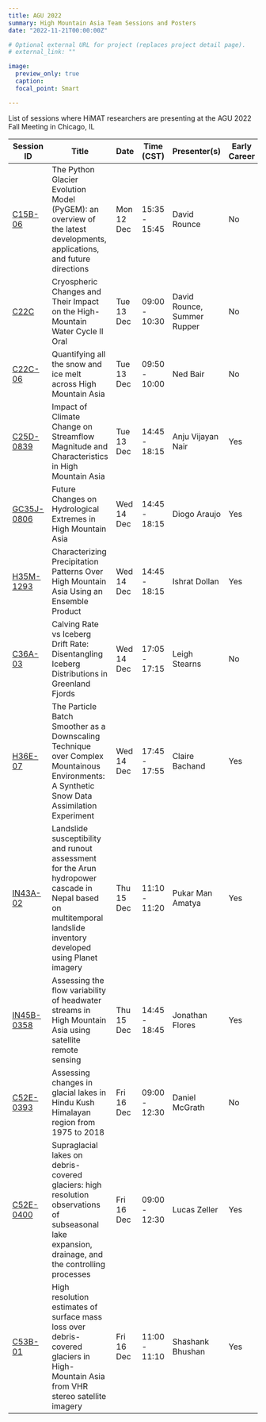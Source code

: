 ```yaml
---
title: AGU 2022
summary: High Mountain Asia Team Sessions and Posters
date: "2022-11-21T00:00:00Z"

# Optional external URL for project (replaces project detail page).
# external_link: ""

image:
  preview_only: true
  caption: 
  focal_point: Smart

---
```


List of sessions where HiMAT researchers are presenting at the AGU 2022 Fall Meeting in Chicago, IL

| Session ID | Title | Date | Time (CST) | Presenter(s) | Early Career|
| ---------- | ----- | ---- | ---------- | ------------ | ----------- |
| [C15B-06](https://agu.confex.com/agu/fm22/meetingapp.cgi/Paper/1098369) | The Python Glacier Evolution Model (PyGEM): an overview of the latest developments, applications, and future directions | Mon 12 Dec | 15:35 - 15:45| David Rounce | No |
| [C22C](https://agu.confex.com/agu/fm22/meetingapp.cgi/Session/175381) | Cryospheric Changes and Their Impact on the High-Mountain Water Cycle II Oral | Tue 13 Dec | 09:00 - 10:30 | David Rounce, Summer Rupper | No |
| [C22C-06](https://agu.confex.com/agu/fm22/meetingapp.cgi/Paper/1059250) | Quantifying all the snow and ice melt across High Mountain Asia | Tue 13 Dec | 09:50 - 10:00 | Ned Bair | No |
| [C25D-0839](https://agu.confex.com/agu/fm22/meetingapp.cgi/Paper/1160611) | Impact of Climate Change on Streamflow Magnitude and Characteristics in High Mountain Asia | Tue 13 Dec | 14:45 - 18:15 | Anju Vijayan Nair | Yes |
| [GC35J-0806](https://agu.confex.com/agu/fm22/meetingapp.cgi/Paper/1178906) | Future Changes on Hydrological Extremes in High Mountain Asia | Wed 14 Dec | 14:45 - 18:15 | Diogo Araujo | Yes |
| [H35M-1293](https://agu.confex.com/agu/fm22/meetingapp.cgi/Paper/1099113) | Characterizing Precipitation Patterns Over High Mountain Asia Using an Ensemble Product | Wed 14 Dec | 14:45 - 18:15 | Ishrat Dollan | Yes |
| [C36A-03](https://agu.confex.com/agu/fm22/meetingapp.cgi/Paper/1194343) | Calving Rate vs Iceberg Drift Rate: Disentangling Iceberg Distributions in Greenland Fjords | Wed 14 Dec | 17:05 - 17:15 | Leigh Stearns | No |
| [H36E-07](https://agu.confex.com/agu/fm22/meetingapp.cgi/Paper/1101103) | The Particle Batch Smoother as a Downscaling Technique over Complex Mountainous Environments: A Synthetic Snow Data Assimilation Experiment | Wed 14 Dec | 17:45 - 17:55 | Claire Bachand | Yes |
| [IN43A-02](https://agu.confex.com/agu/fm22/meetingapp.cgi/Paper/1087978) | Landslide susceptibility and runout assessment for the Arun hydropower cascade in Nepal based on multitemporal landslide inventory developed using Planet imagery | Thu 15 Dec | 11:10 - 11:20 | Pukar Man Amatya | Yes |
| [IN45B-0358](https://agu.confex.com/agu/fm22/meetingapp.cgi/Paper/1130276) | Assessing the flow variability of headwater streams in High Mountain Asia using satellite remote sensing | Thu 15 Dec | 14:45 - 18:45 | Jonathan Flores | Yes |
| [C52E-0393](https://agu.confex.com/agu/fm22/meetingapp.cgi/Paper/1083682) | Assessing changes in glacial lakes in Hindu Kush Himalayan region from 1975 to 2018 | Fri 16 Dec | 09:00 - 12:30 | Daniel McGrath | No |
| [C52E-0400](https://agu.confex.com/agu/fm22/meetingapp.cgi/Paper/1137683) | Supraglacial lakes on debris-covered glaciers: high resolution observations of subseasonal lake expansion, drainage, and the controlling processes | Fri 16 Dec | 09:00 - 12:30 | Lucas Zeller | Yes |
| [C53B-01](https://agu.confex.com/agu/fm22/meetingapp.cgi/Paper/1166672) | High resolution estimates of surface mass loss over debris-covered glaciers in High-Mountain Asia from VHR stereo satellite imagery | Fri 16 Dec | 11:00 - 11:10 | Shashank Bhushan | Yes |

